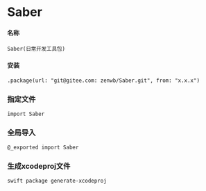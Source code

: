 # Saber

#### 名称
```
Saber(日常开发工具包)
```
#### 安装
```
.package(url: "git@gitee.com: zenwb/Saber.git", from: "x.x.x")
```

### 指定文件
```
import Saber
```

### 全局导入
```
@_exported import Saber
```

### 生成xcodeproj文件
```
swift package generate-xcodeproj
```
